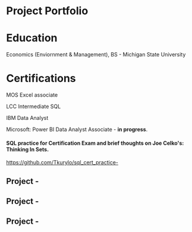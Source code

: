 # Project Portfolio

# Education
Economics (Enviornment & Management), BS - Michigan State University

# Certifications 
MOS Excel associate 

LCC Intermediate SQL

IBM Data Analyst 

Microsoft: Power BI Data Analyst Associate - **in progress**.

#### SQL practice for Certification Exam and brief thoughts on Joe Celko's: Thinking In Sets. 
https://github.com/Tkurylo/sql_cert_practice-

## Project - 

## Project -

## Project - 
